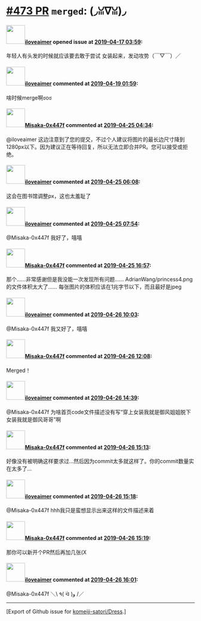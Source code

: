 # [\#473 PR](https://github.com/komeiji-satori/Dress/pull/473) `merged`: (◞ꈍ∇ꈍ)◞

#### <img src="https://avatars.githubusercontent.com/u/34212397?u=f4b30b41a83e9c5524dcede52e3bc874bc10b9ba&v=4" width="50">[iloveaimer](https://github.com/iloveaimer) opened issue at [2019-04-17 03:59](https://github.com/komeiji-satori/Dress/pull/473):

年轻人有头发的时候就应该要去敢于尝试
女装起来，发动攻势（￣▽￣）／


#### <img src="https://avatars.githubusercontent.com/u/34212397?u=f4b30b41a83e9c5524dcede52e3bc874bc10b9ba&v=4" width="50">[iloveaimer](https://github.com/iloveaimer) commented at [2019-04-19 01:59](https://github.com/komeiji-satori/Dress/pull/473#issuecomment-484743910):

啥时候merge啊ಠoಠ

#### <img src="https://avatars.githubusercontent.com/u/15797507?u=8f0af037965104b85573c521a9cfa5dbbbcad9bc&v=4" width="50">[Misaka-0x447f](https://github.com/Misaka-0x447f) commented at [2019-04-25 04:34](https://github.com/komeiji-satori/Dress/pull/473#issuecomment-486516332):

@iloveaimer 这边注意到了您的提交，不过个人建议将图片的最长边尺寸降到1280px以下。因为建议正在等待回复，所以无法立即合并PR。您可以接受或拒绝。

#### <img src="https://avatars.githubusercontent.com/u/34212397?u=f4b30b41a83e9c5524dcede52e3bc874bc10b9ba&v=4" width="50">[iloveaimer](https://github.com/iloveaimer) commented at [2019-04-25 06:08](https://github.com/komeiji-satori/Dress/pull/473#issuecomment-486532238):

这会在图书馆调整px，这也太羞耻了

#### <img src="https://avatars.githubusercontent.com/u/34212397?u=f4b30b41a83e9c5524dcede52e3bc874bc10b9ba&v=4" width="50">[iloveaimer](https://github.com/iloveaimer) commented at [2019-04-25 07:54](https://github.com/komeiji-satori/Dress/pull/473#issuecomment-486559896):

@Misaka-0x447f 我好了，嘻嘻

#### <img src="https://avatars.githubusercontent.com/u/15797507?u=8f0af037965104b85573c521a9cfa5dbbbcad9bc&v=4" width="50">[Misaka-0x447f](https://github.com/Misaka-0x447f) commented at [2019-04-25 16:57](https://github.com/komeiji-satori/Dress/pull/473#issuecomment-486754334):

那个……非常感谢但是我没能一次发现所有问题……
AdrianWang/princess4.png 的文件体积太大了…… 每张图片的体积应该在1兆字节以下，而且最好是jpeg

#### <img src="https://avatars.githubusercontent.com/u/34212397?u=f4b30b41a83e9c5524dcede52e3bc874bc10b9ba&v=4" width="50">[iloveaimer](https://github.com/iloveaimer) commented at [2019-04-26 10:03](https://github.com/komeiji-satori/Dress/pull/473#issuecomment-487003583):

@Misaka-0x447f 我又好了，嘻嘻

#### <img src="https://avatars.githubusercontent.com/u/15797507?u=8f0af037965104b85573c521a9cfa5dbbbcad9bc&v=4" width="50">[Misaka-0x447f](https://github.com/Misaka-0x447f) commented at [2019-04-26 12:08](https://github.com/komeiji-satori/Dress/pull/473#issuecomment-487034289):

Merged！

#### <img src="https://avatars.githubusercontent.com/u/34212397?u=f4b30b41a83e9c5524dcede52e3bc874bc10b9ba&v=4" width="50">[iloveaimer](https://github.com/iloveaimer) commented at [2019-04-26 14:39](https://github.com/komeiji-satori/Dress/pull/473#issuecomment-487081129):

@Misaka-0x447f 为啥首页code文件描述没有写“穿上女装我就是御风姐姐脱下女装我就是御风哥哥”啊

#### <img src="https://avatars.githubusercontent.com/u/15797507?u=8f0af037965104b85573c521a9cfa5dbbbcad9bc&v=4" width="50">[Misaka-0x447f](https://github.com/Misaka-0x447f) commented at [2019-04-26 15:13](https://github.com/komeiji-satori/Dress/pull/473#issuecomment-487093398):

好像没有被明确这样要求过...然后因为commit太多就这样了。你的commit数量实在太多了...

#### <img src="https://avatars.githubusercontent.com/u/34212397?u=f4b30b41a83e9c5524dcede52e3bc874bc10b9ba&v=4" width="50">[iloveaimer](https://github.com/iloveaimer) commented at [2019-04-26 15:18](https://github.com/komeiji-satori/Dress/pull/473#issuecomment-487095478):

@Misaka-0x447f hhh我只是蛮想显示出来这样的文件描述来着

#### <img src="https://avatars.githubusercontent.com/u/15797507?u=8f0af037965104b85573c521a9cfa5dbbbcad9bc&v=4" width="50">[Misaka-0x447f](https://github.com/Misaka-0x447f) commented at [2019-04-26 15:19](https://github.com/komeiji-satori/Dress/pull/473#issuecomment-487095750):

那你可以新开个PR然后再加几张(X

#### <img src="https://avatars.githubusercontent.com/u/34212397?u=f4b30b41a83e9c5524dcede52e3bc874bc10b9ba&v=4" width="50">[iloveaimer](https://github.com/iloveaimer) commented at [2019-04-26 16:01](https://github.com/komeiji-satori/Dress/pull/473#issuecomment-487110206):

@Misaka-0x447f ＼\ ٩( ᐛ )و /／


-------------------------------------------------------------------------------



[Export of Github issue for [komeiji-satori/Dress](https://github.com/komeiji-satori/Dress).]

